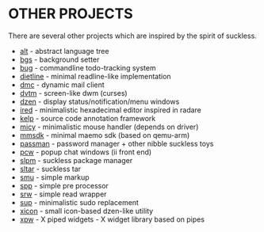 OTHER PROJECTS
==============
There are several other projects which are inspired by the spirit of suckless.

* [alt](http://hg.youterm.com/alt/) - abstract language tree
* [bgs](http://s01.de/~tox/index.cgi/proj_bgs) - background setter
* [bug](http://vicerveza.homeunix.net/~viric/soft/bug/) - commandline todo-tracking system
* [dietline](http://hg.youterm.com/radare/file/87579f8c5087/src/dietline.c) - minimal readline-like implementation
* [dmc](http://lolcathost.org/cgi-bin/hg/dmc/) - dynamic mail client
* [dvtm](http://www.brain-dump.org/projects/dvtm/) - screen-like dwm (curses)
* [dzen](http://dzen.geekmode.org/) - display status/notification/menu windows
* [ired](http://hg.youterm.com/ired/) - minimalistic hexadecimal editor inspired in radare
* [kelp](http://kelp.sf.net) - source code annotation framework
* [micy](http://hg.youterm.com/micy/) - minimalistic mouse handler (depends on driver)
* [mmsdk](http://hg.youterm.com/mmsdk/) - minimal maemo sdk (based on qemu-arm)
* [passman](http://nibble.develsec.org/hg/toys/file/) - password manager + other nibble suckless toys
* [pcw](http://www.deepcube.net/code/pcw) - popup chat windows (ii front end)
* [slpm](http://hg.youterm.com/slpm/) - suckless package manager
* [sltar](http://s01.de/~tox/index.cgi/proj_sltar) - suckless tar
* [smu](http://s01.de/~tox/index.cgi/proj_smu) - simple markup
* [spp](http://hg.youterm.com/spp/) - simple pre processor
* [srw](http://www.deepcube.net/code/srw) - simple read wrapper
* [sup](http://hg.youterm.com/sup/) - minimalistic sudo replacement
* [xicon](http://hg.youterm.com/xicon/) - small icon-based dzen-like utility
* [xpw](http://hg.youterm.com/xpw/) - X piped widgets - X widget library based on pipes
